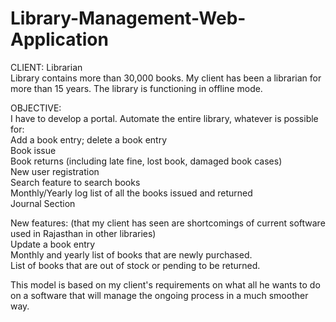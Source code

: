 # Library-Management-Web-Application

CLIENT: Librarian  <br />
Library contains more than 30,000 books. My client has been a librarian for more than 15 years. The library is functioning in offline mode.  <br />

OBJECTIVE:  <br />
I have to develop a portal. Automate the entire library, whatever is possible for:  <br />
Add a book entry; delete a book entry <br />
Book issue <br />
Book returns (including late fine, lost book, damaged book cases) <br />
New user registration <br />
Search feature to search books  <br />
Monthly/Yearly log list of all the books issued and returned <br />
Journal Section <br />

New features: (that my client has seen are shortcomings of current software used in Rajasthan in other libraries) <br />
Update a book entry <br />
Monthly and yearly list of books that are newly purchased. <br />
List of books that are out of stock or pending to be returned. <br />


This model is based on my client's requirements on what all he wants to do on a software that will manage the ongoing process in a much smoother way.
